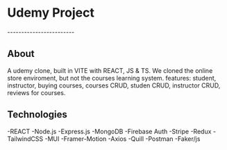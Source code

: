 <h1>Udemy Project</h1>
------------------------
<h2>About</h2>
<p>A udemy clone, built in VITE with REACT, JS & TS.
We cloned the online store enviroment, but not the courses learning system.
features: student, instructor, buying courses, courses CRUD, studen CRUD, instructor CRUD, reviews for courses.
</p>
<h2>Technologies</h2>
<p>
-REACT
-Node.js
-Express.js
-MongoDB
-Firebase Auth
-Stripe
-Redux
-TailwindCSS
-MUI
-Framer-Motion
-Axios
-Quill
-Postman
-Faker/js
</p>
